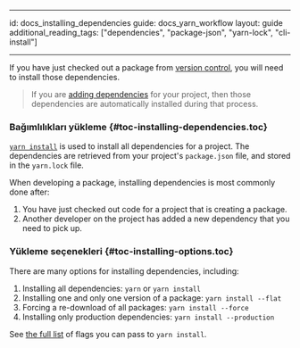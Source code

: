 * * *

id: docs_installing_dependencies guide: docs_yarn_workflow layout: guide additional_reading_tags: ["dependencies", "package-json", "yarn-lock", "cli-install"]

* * *

If you have just checked out a package from [version control](./version-control), you will need to install those dependencies.

> If you are [adding dependencies](./managing-dependencies#toc-adding-a-dependency) for your project, then those dependencies are automatically installed during that process.

### Bağımlılıkları yükleme [](#toc-installing-dependencies){#toc-installing-dependencies.toc}

[`yarn install`](./cli/install) is used to install all dependencies for a project. The dependencies are retrieved from your project's `package.json` file, and stored in the `yarn.lock` file.

When developing a package, installing dependencies is most commonly done after:

  1. You have just checked out code for a project that is creating a package.
  2. Another developer on the project has added a new dependency that you need to pick up.

### Yükleme seçenekleri [](#toc-installing-options){#toc-installing-options.toc}

There are many options for installing dependencies, including:

  1. Installing all dependencies: `yarn` or `yarn install`
  2. Installing one and only one version of a package: `yarn install --flat`
  3. Forcing a re-download of all packages: `yarn install --force`
  4. Installing only production dependencies: `yarn install --production`

See [the full list](./cli/install) of flags you can pass to `yarn install`.